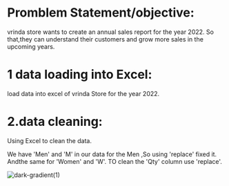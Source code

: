 # Promblem Statement/objective:
vrinda store wants to create an annual sales report for the year 2022. So that,they can understand their customers and grow more sales in the upcoming years.
# 1 data loading into Excel:
load data into excel of vrinda Store for the year 2022.
# 2.data cleaning:
Using Excel to clean the data.

We have 'Men' and 'M' in our data for the Men ,So using 'replace' fixed it. Andthe same for 'Women' and 'W'.
TO clean the 'Qty' column use 'replace'.


![dark-gradient(1)](https://github.com/user-attachments/assets/379084f1-1ebf-4a60-896c-9857adac7090)
